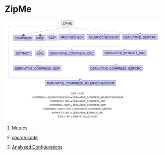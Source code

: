 # ZipMe

![image](https://raw.githubusercontent.com/fischerJF/challenge/master/featureModel/ZipMe.JPG)

1. [Metrics](https://github.com/fischerJF/challenge/blob/master/metrics/Zipme.csv)
 
2. [source code](https://github.com/fischerJF/challenge/tree/master/workspace_IncLing/zipme)

3. [Analyzed Configurations](https://github.com/fischerJF/challenge/tree/master/workspace_IncLing/Tools/All_valid_conf/ZipMe/products)

